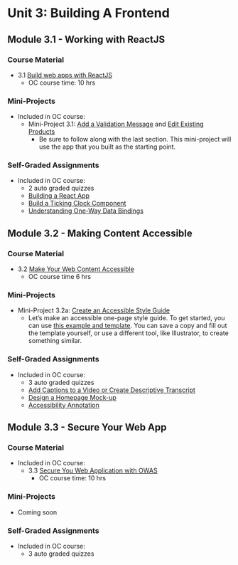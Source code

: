 # Unit 3: Building A Frontend


## Module 3.1 - Working with ReactJS

### Course Material

* 3.1 [Build web apps with ReactJS](https://openclassrooms.com/en/courses/4286486-build-web-apps-with-reactjs)
   * OC course time: 10 hrs

### Mini-Projects

* Included in OC course:
   * Mini-Project 3.1: [Add a Validation Message](https://openclassrooms.com/en/courses/4286486-build-web-apps-with-reactjs/4317901-practice-add-a-validation-message) and [Edit Existing Products](https://openclassrooms.com/en/courses/4286486-build-web-apps-with-reactjs/4317921-practice-extend-the-form-functionality-to-edit-existing-products)
      * Be sure to follow along with the last section. This mini-project will use the app that you built as the starting point.

### Self-Graded Assignments

* Included in OC course:
   * 2 auto graded quizzes
   * [Building a React App](https://openclassrooms.com/en/courses/4286486-build-web-apps-with-reactjs/4286676-use-create-react-app-to-build-your-react-app)
   * [Build a Ticking Clock Component](https://openclassrooms.com/en/courses/4286486-build-web-apps-with-reactjs/4286711-build-a-ticking-clock-component)
   * [Understanding One-Way Data Bindings](https://openclassrooms.com/en/courses/4286486-build-web-apps-with-reactjs/4286721-understand-one-way-data-bindings)

## Module 3.2 - Making Content Accessible

### Course Material

* 3.2 [Make Your Web Content Accessible](https://openclassrooms.com/en/courses/6663451-make-your-web-content-accessible)
   * OC course time 6 hrs

### Mini-Projects

* Mini-Project 3.2a: [Create an Accessible Style Guide](https://openclassrooms.com/en/courses/6663451-make-your-web-content-accessible/6912752-create-accessible-visual-designs#/id/r-6912739)
   * Let’s make an accessible one-page style guide. To get started, you can use [this example and template](https://www.figma.com/file/1rzHME5zpsCvf2sdIe7NCA/Quick-Style-Guide-Template?node-id=0%3A1). You can save a copy and fill out the template yourself, or use a different tool, like Illustrator, to create something similar.

### Self-Graded Assignments

* Included in OC course:
   * 3 auto graded quizzes 
   * [Add Captions to a Video or Create Descriptive Transcript](https://openclassrooms.com/en/courses/6663451-make-your-web-content-accessible/6912850-create-accessible-multimedia-content#/id/r-6912839)
   * [Design a Homepage Mock-up](https://openclassrooms.com/en/courses/6663451-make-your-web-content-accessible/6912910-design-accessible-user-interactions#/id/r-6912899)
   * [Accessibility Annotation](https://openclassrooms.com/en/courses/6663451-make-your-web-content-accessible/6913058-annotate-mock-ups-and-wireframes-with-accessibility-information#/id/r-6913043)

## Module 3.3 - Secure Your Web App

### Course Material

* Included in OC course:
   * 3.3 [Secure You Web Application with OWAS](https://openclassrooms.com/en/courses/5162996-secure-your-web-application-with-owasp)
      * OC course time: 10 hrs

### Mini-Projects

* Coming soon

### Self-Graded Assignments

* Included in OC course: 
   * 3 auto graded quizzes
